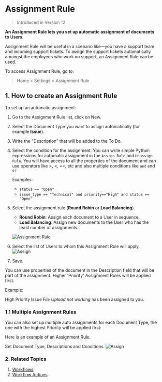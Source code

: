 <!-- add-breadcrumbs -->

# Assignment Rule

> Introduced in Version 12

**An Assignment Rule lets you set up automatic assignment of documents to Users.**

Assignment Rule will be useful in a scenario like—you have a support team and incoming support tickets. To assign the support tickets automatically amongst the employees who work on support, an Assignment Rule can be used.

To access Assignment Rule, go to:
> Home > Settings > Assignment Rule

## 1. How to create an Assignment Rule
To set up an automatic assignment:

1. Go to the Assignment Rule list, click on New.
1. Select the Document Type you want to assign automatically (for example **Issue**).
1. Write the "Description" that will be added to the To Do.
1. Select the condition for the assignment.
    You can write simple Python expressions for automatic assignment in the `Assign Rule` and `Unassign Rule`. You will have access to all the properties of the document and can use operators like >, <, ==, etc and also multiple conditions like `and` and `or`

    Examples:

    - `status == "Open"`
    - `issue_type == "Technical" and priority=="High" and status == "Open"`

1. Select the assignment rule (**Round Robin** or **Load Balancing**).
    * **Round Robin**: Assign each document to a User in sequence.
    * **Load Balancing**: Assign new documents to the User who has the least number of assignments.

    ![Assignment Rule](/docs/assets/img/setup/automation/assignment-rule-select.png)
1. Select the list of Users to whom this Assignment Rule will apply.
    <img class="screenshot" alt="Assign" src="{{docs_base_url}}/assets/img/setup/automation/auto-assign-2.png">

1. Save.

You can use properties of the document in the Description field that will be part of the assignment. Higher 'Priority' Assignment Rules will be applied first.

Example:

High Priority Issue *File Upload not working* has been assigned to you.

### 1.1 Multiple Assignment Rules

You can also set up multiple auto assignments for each Document Type, the one with the highest Priority will be applied first:

Here is an example of an Assignment Rule.

Set Document Type, Descriptions and Conditions.
<img class="screenshot" alt="Assign" src="{{docs_base_url}}/assets/img/setup/automation/auto-assign-1.png">

### 2. Related Topics
1. [Workflows](/docs/user/manual/en/setting-up/workflows)
1. [Workflow Actions](/docs/user/manual/en/setting-up/workflow-actions)

